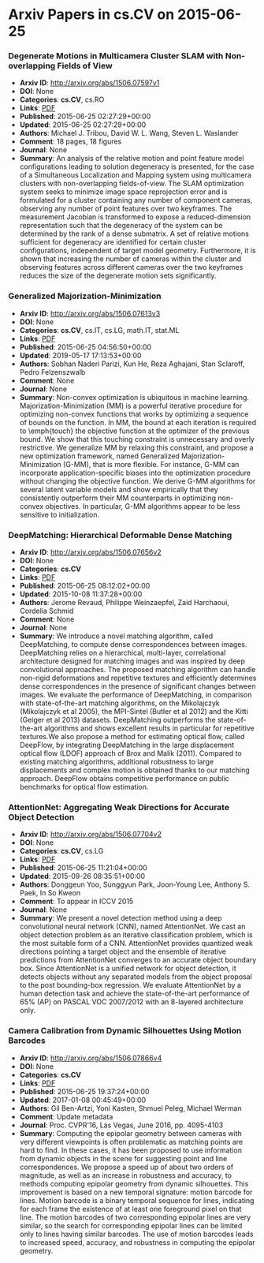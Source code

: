 # Arxiv Papers in cs.CV on 2015-06-25
### Degenerate Motions in Multicamera Cluster SLAM with Non-overlapping Fields of View
- **Arxiv ID**: http://arxiv.org/abs/1506.07597v1
- **DOI**: None
- **Categories**: **cs.CV**, cs.RO
- **Links**: [PDF](http://arxiv.org/pdf/1506.07597v1)
- **Published**: 2015-06-25 02:27:29+00:00
- **Updated**: 2015-06-25 02:27:29+00:00
- **Authors**: Michael J. Tribou, David W. L. Wang, Steven L. Waslander
- **Comment**: 18 pages, 18 figures
- **Journal**: None
- **Summary**: An analysis of the relative motion and point feature model configurations leading to solution degeneracy is presented, for the case of a Simultaneous Localization and Mapping system using multicamera clusters with non-overlapping fields-of-view. The SLAM optimization system seeks to minimize image space reprojection error and is formulated for a cluster containing any number of component cameras, observing any number of point features over two keyframes. The measurement Jacobian is transformed to expose a reduced-dimension representation such that the degeneracy of the system can be determined by the rank of a dense submatrix. A set of relative motions sufficient for degeneracy are identified for certain cluster configurations, independent of target model geometry. Furthermore, it is shown that increasing the number of cameras within the cluster and observing features across different cameras over the two keyframes reduces the size of the degenerate motion sets significantly.



### Generalized Majorization-Minimization
- **Arxiv ID**: http://arxiv.org/abs/1506.07613v3
- **DOI**: None
- **Categories**: **cs.CV**, cs.IT, cs.LG, math.IT, stat.ML
- **Links**: [PDF](http://arxiv.org/pdf/1506.07613v3)
- **Published**: 2015-06-25 04:56:50+00:00
- **Updated**: 2019-05-17 17:13:53+00:00
- **Authors**: Sobhan Naderi Parizi, Kun He, Reza Aghajani, Stan Sclaroff, Pedro Felzenszwalb
- **Comment**: None
- **Journal**: None
- **Summary**: Non-convex optimization is ubiquitous in machine learning. Majorization-Minimization (MM) is a powerful iterative procedure for optimizing non-convex functions that works by optimizing a sequence of bounds on the function. In MM, the bound at each iteration is required to \emph{touch} the objective function at the optimizer of the previous bound. We show that this touching constraint is unnecessary and overly restrictive. We generalize MM by relaxing this constraint, and propose a new optimization framework, named Generalized Majorization-Minimization (G-MM), that is more flexible. For instance, G-MM can incorporate application-specific biases into the optimization procedure without changing the objective function. We derive G-MM algorithms for several latent variable models and show empirically that they consistently outperform their MM counterparts in optimizing non-convex objectives. In particular, G-MM algorithms appear to be less sensitive to initialization.



### DeepMatching: Hierarchical Deformable Dense Matching
- **Arxiv ID**: http://arxiv.org/abs/1506.07656v2
- **DOI**: None
- **Categories**: **cs.CV**
- **Links**: [PDF](http://arxiv.org/pdf/1506.07656v2)
- **Published**: 2015-06-25 08:12:02+00:00
- **Updated**: 2015-10-08 11:37:28+00:00
- **Authors**: Jerome Revaud, Philippe Weinzaepfel, Zaid Harchaoui, Cordelia Schmid
- **Comment**: None
- **Journal**: None
- **Summary**: We introduce a novel matching algorithm, called DeepMatching, to compute dense correspondences between images. DeepMatching relies on a hierarchical, multi-layer, correlational architecture designed for matching images and was inspired by deep convolutional approaches. The proposed matching algorithm can handle non-rigid deformations and repetitive textures and efficiently determines dense correspondences in the presence of significant changes between images. We evaluate the performance of DeepMatching, in comparison with state-of-the-art matching algorithms, on the Mikolajczyk (Mikolajczyk et al 2005), the MPI-Sintel (Butler et al 2012) and the Kitti (Geiger et al 2013) datasets. DeepMatching outperforms the state-of-the-art algorithms and shows excellent results in particular for repetitive textures.We also propose a method for estimating optical flow, called DeepFlow, by integrating DeepMatching in the large displacement optical flow (LDOF) approach of Brox and Malik (2011). Compared to existing matching algorithms, additional robustness to large displacements and complex motion is obtained thanks to our matching approach. DeepFlow obtains competitive performance on public benchmarks for optical flow estimation.



### AttentionNet: Aggregating Weak Directions for Accurate Object Detection
- **Arxiv ID**: http://arxiv.org/abs/1506.07704v2
- **DOI**: None
- **Categories**: **cs.CV**, cs.LG
- **Links**: [PDF](http://arxiv.org/pdf/1506.07704v2)
- **Published**: 2015-06-25 11:21:04+00:00
- **Updated**: 2015-09-26 08:35:51+00:00
- **Authors**: Donggeun Yoo, Sunggyun Park, Joon-Young Lee, Anthony S. Paek, In So Kweon
- **Comment**: To appear in ICCV 2015
- **Journal**: None
- **Summary**: We present a novel detection method using a deep convolutional neural network (CNN), named AttentionNet. We cast an object detection problem as an iterative classification problem, which is the most suitable form of a CNN. AttentionNet provides quantized weak directions pointing a target object and the ensemble of iterative predictions from AttentionNet converges to an accurate object boundary box. Since AttentionNet is a unified network for object detection, it detects objects without any separated models from the object proposal to the post bounding-box regression. We evaluate AttentionNet by a human detection task and achieve the state-of-the-art performance of 65% (AP) on PASCAL VOC 2007/2012 with an 8-layered architecture only.



### Camera Calibration from Dynamic Silhouettes Using Motion Barcodes
- **Arxiv ID**: http://arxiv.org/abs/1506.07866v4
- **DOI**: None
- **Categories**: **cs.CV**
- **Links**: [PDF](http://arxiv.org/pdf/1506.07866v4)
- **Published**: 2015-06-25 19:37:24+00:00
- **Updated**: 2017-01-08 00:45:49+00:00
- **Authors**: Gil Ben-Artzi, Yoni Kasten, Shmuel Peleg, Michael Werman
- **Comment**: Update metadata
- **Journal**: Proc. CVPR'16, Las Vegas, June 2016, pp. 4095-4103
- **Summary**: Computing the epipolar geometry between cameras with very different viewpoints is often problematic as matching points are hard to find. In these cases, it has been proposed to use information from dynamic objects in the scene for suggesting point and line correspondences.   We propose a speed up of about two orders of magnitude, as well as an increase in robustness and accuracy, to methods computing epipolar geometry from dynamic silhouettes. This improvement is based on a new temporal signature: motion barcode for lines. Motion barcode is a binary temporal sequence for lines, indicating for each frame the existence of at least one foreground pixel on that line. The motion barcodes of two corresponding epipolar lines are very similar, so the search for corresponding epipolar lines can be limited only to lines having similar barcodes. The use of motion barcodes leads to increased speed, accuracy, and robustness in computing the epipolar geometry.



